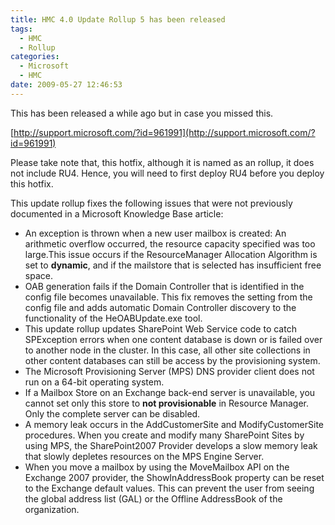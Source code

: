 ```yaml
---
title: HMC 4.0 Update Rollup 5 has been released
tags:
  - HMC
  - Rollup
categories:
  - Microsoft
  - HMC
date: 2009-05-27 12:46:53
---
```


This has been released a while ago but in case you missed this.

[http://support.microsoft.com/?id=961991](http://support.microsoft.com/?id=961991)

Please take note that, this hotfix, although it is named as an rollup, it does not include RU4\. Hence, you will need to first deploy RU4 before you deploy this hotfix.

This update rollup fixes the following issues that were not previously documented in a Microsoft Knowledge Base article:

*   An exception is thrown when a new user mailbox is created: An arithmetic overflow occurred, the resource capacity specified was too large.This issue occurs if the ResourceManager Allocation Algorithm is set to **dynamic**, and if the mailstore that is selected has insufficient free space.
*   OAB generation fails if the Domain Controller that is identified in the config file becomes unavailable. This fix removes the setting from the config file and adds automatic Domain Controller discovery to the functionality of the HeOABUpdate.exe tool.
*   This update rollup updates SharePoint Web Service code to catch SPException errors when one content database is down or is failed over to another node in the cluster. In this case, all other site collections in other content databases can still be access by the provisioning system.
*   The Microsoft Provisioning Server (MPS) DNS provider client does not run on a 64-bit operating system.
*   If a Mailbox Store on an Exchange back-end server is unavailable, you cannot set only this store to **not provisionable** in Resource Manager. Only the complete server can be disabled.
*   A memory leak occurs in the AddCustomerSite and ModifyCustomerSite procedures. When you create and modify many SharePoint Sites by using MPS, the SharePoint2007 Provider develops a slow memory leak that slowly depletes resources on the MPS Engine Server.
*   When you move a mailbox by using the MoveMailbox API on the Exchange 2007 provider, the ShowInAddressBook property can be reset to the Exchange default values. This can prevent the user from seeing the global address list (GAL) or the Offline AddressBook of the organization.